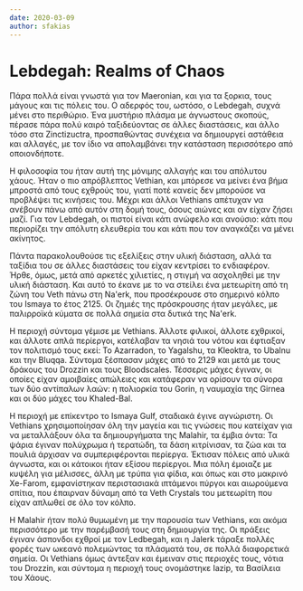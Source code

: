 ```yaml
---
date: 2020-03-09
author: sfakias
---
```

# Lebdegah: Realms of Chaos

Πάρα πολλά είναι γνωστά για τον Maeronian, και για τα ξορκια, τους μάγους και
τις πόλεις του. Ο αδερφός του, ωστόσο, ο Lebdegah, συχνά μένει στο περιθώριο.
Ένα μυστήριο πλάσμα με άγνωστους σκοπούς, πέρασε πάρα πολύ καιρό ταξιδεύοντας
σε άλλες διαστάσεις, και άλλο τόσο στα Zinctizuctra, προσπαθώντας συνέχεια να
δημιουργεί αστάθεια και αλλαγές, με τον ίδιο να απολαμβάνει την κατάσταση
περισσότερο από οποιονδήποτε.  

Η φιλοσοφία του ήταν αυτή της μόνιμης αλλαγής και του απόλυτου χάους. Ήταν ο
πιο απρόβλεπτος Vethian, και μπόρεσε να μείνει ένα βήμα μπροστά από τους
εχθρούς του, γιατί ποτέ κανείς δεν μπορούσε να προβλέψει τις κινήσεις του.
Μέχρι και άλλοι Vethians απέτυχαν να ανέβουν πάνω από αυτόν στη δομή τους,
όσους αιώνες και αν είχαν ζήσει μαζί. Για τον Lebdegah, οι πιστοί είναι κάτι
ανώφελο και ανούσιο: κάτι που περιορίζει την απόλυτη ελευθερία του και κάτι
που τον αναγκάζει να μένει ακίνητος.  

Πάντα παρακολουθούσε τις εξελίξεις στην υλική διάσταση, αλλά τα ταξίδια του σε
άλλες διαστάσεις του είχαν κεντρίσει το ενδιαφέρον. Ήρθε, όμως, μετά από
αρκετές χιλιετίες, η στιγμή να ασχοληθεί με την υλική διάσταση. Και αυτό το
έκανε με το να στείλει ένα μετεωρίτη από τη ζώνη του Veth πάνω στη Na'erk, που
προσέκρουσε στο σημερινό κόλπο του Ismaya το έτος 2125. Οι ζημιές της
πρόσκρουσης ήταν μεγάλες, με παλιρροϊκά κύματα σε πολλά σημεία στα δυτικά της
Na'erk.  

Η περιοχή σύντομα γέμισε με Vethians. Άλλοτε φιλικοί, άλλοτε εχθρικοί, και
άλλοτε απλά περίεργοι, κατέλαβαν τα νησιά του νότου και έφτιαξαν τον πολιτισμό
τους εκεί: Το Azarradon, το  Yagalshu, τα Kleoktra, το Ubalnu και την Bluqqa.
Σύντομα ξέσπασαν μάχες από το 2129 και μετά με τους δράκους του Drozzin και
τους Bloodscales. Τέσσερις μάχες έγιναν, οι οποίες είχαν αμοιβαίες απώλειες
και κατάφεραν να ορίσουν τα σύνορα των δύο αντίπαλων λαών: η πολιορκία του
Gorin, η ναυμαχία της Girnea και οι δύο μάχες του Khaled-Bal.  

Η περιοχή με επίκεντρο το Ismaya Gulf, σταδιακά έγινε αγνώριστη. Οι Vethians
χρησιμοποίησαν όλη την μαγεία και τις γνώσεις που κατείχαν για να μεταλλάξουν
όλα τα δημιουργήματα της Malahir, τα έμβια όντα: Τα ψάρια έγιναν πολύχρωμα ή
τερατώδη, τα δάση κιτρίνισαν, τα ζώα και τα πουλιά άρχισαν να συμπεριφέρονται
περίεργα. Έκτισαν πόλεις από υλικά άγνωστα, και οι κάτοικοι ήταν εξίσου
περίεργοι. Μια πόλη έμοιαζε με κυψέλη για μέλισσες, άλλη με τρύπα για φίδια,
και όπως και στο μακρινό Xe-Farom, εμφανίστηκαν περιστασιακά ιπτάμενοι πύργοι
και αιωρούμενα σπίτια, που έπαιρναν δύναμη από τα Veth Crystals του μετεωρίτη
που είχαν απλωθεί σε όλο τον κόλπο.  

Η Malahir ήταν πολύ θυμωμένη με την παρουσία των Vethians, και ακόμα
περισσότερο με την παρέμβασή τους στη δημιουργία της. Οι πράξεις έγιναν
άσπονδοι εχθροί με τον Ledbegah, και η Jalerk τάραξε πολλές φορές των ωκεανό
πολεμώντας τα πλάσματά του, σε πολλά διαφορετικά σημεία. Οι Vethians όμως
άντεξαν και έμειναν στις περιοχές τους, νότια του Drozzin, και σύντομα η
περιοχή τους ονομάστηκε Iazip, τα Βασίλεια του Χάους.

